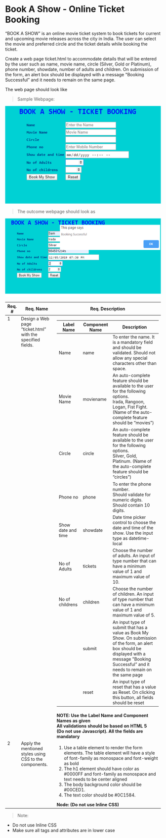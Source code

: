 # Book A Show - Online Ticket Booking

“BOOK A SHOW” is an online movie ticket system to book tickets for current and upcoming movie releases across the city in India. The user can select the movie and preferred circle and the ticket details while booking the ticket.

Create a web page ticket.html to accommodate details that will be entered by the user such as name, movie name, circle (Silver, Gold or Platinum), phone number, showdate, number of adults and children. On submission of the form, an alert box should be displayed with a message "Booking Successful” and it needs to remain on the same page.

The web page should look like

> Sample Webpage:

![demo_1](demo_1.png)

> The outcome webpage should look as

![demo_2](demo_2.png)



<table>
<thead>
<tr>
<th>Req. #</th>
<th>Req. Name</th>
<th>Req. Description</th>
</tr>
</thead>
<tbody>
<tr>
<td style="vertical-align: top;">1</td>
<td style="vertical-align: top;">Design a Web page “ticket.html” with the specified fields.</td>
<td>
<table>
<thead>
<tr>
<th>Label Name</th>
<th>Component Name</th>
<th>Description</th>
</tr>
</thead>
<tbody>
<tr>
<td>Name</td>
<td>name</td>
<td>To enter the name. It is a mandatory field and should be validated. Should not allow
any special characters other than space.</td>
</tr>
<tr>
<td>Movie Name</td>
<td>moviename</td>
<td>An auto-complete feature should be available to the user for the following
options.<br>Irada, Rangoon, Logan, Fist Fight. (Name of the auto-complete feature
should be “movies”)</td>
</tr>
<tr>
<td>Circle</td>
<td>circle</td>
<td>An auto-complete feature should be available to the user for the following
options.<br>Silver, Gold, Platinum. (Name of the auto-complete feature should be
“circles”)</td>
</tr>
<tr>
<td>Phone no</td>
<td>phone</td>
<td>To enter the phone number.<br>Should validate for numeric digits. Should contain 10
digits.</td>
</tr>
<tr>
<td>Show date and time</td>
<td>showdate</td>
<td>Date time picker control to choose the date and time of the show. Use the input type
as datetime-local</td>
</tr>
<tr>
<td>No of Adults</td>
<td>tickets</td>
<td>Choose the number of adults. An input of type number that can have a minimum value
of 1 and maximum value of 10.</td>
</tr>
<tr>
<td>No of childrens</td>
<td>children</td>
<td>Choose the number of children. An input of type number that can have a minimum value
of 1 and maximum value of 5.</td>
</tr>
<tr>
<td></td>
<td>submit</td>
<td>An input type of submit that has a value as Book My Show. On submission of the form,
an alert box should be displayed with a message &quot;Booking Successful” and it
needs to remain on the same page</td>
</tr>
<tr>
<td></td>
<td>reset</td>
<td>An input type of reset that has a value as Reset. On clicking this button, all
fields should be reset</td>
</tr>

</tbody>
</table>
</td>
</tr>
<tr>
<td></td>
<td></td>
<td><strong>
NOTE: Use the Label Name and Component Names as given<br>All validations should be based on HTML
5<br>
(Do not use Javascript). All the fields are mandatory
</strong></td>
</tr>
<tr>
<td style="vertical-align: top;">2</td>
<td style="vertical-align: top;">Apply the mentioned styles using CSS to the components.</td>
<td>
<ol>
<li>Use a table element to render the form elements. The table element will have a style of
font-family as monospace and font-weight as bold</li>
<li>The h1 element should have color as #0000FF and font-family as monospace and text needs to
be center aligned</li>
<li>The body background color should be #00CED1.</li>
<li>The text color should be #0C1584.</li>
</ol>
<strong>Node: (Do not use Inline CSS)</strong>
</td>

</tr>
</tbody>
</table>



> Note: 

- Do not use Inline CSS  
- Make sure all tags and attributes are in lower case



